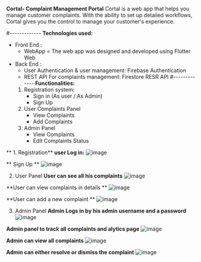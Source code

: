 **Cortal- Complaint Management Portal**
Cortal is a web app that helps you manage customer complaints. With the ability to set up detailed workflows, Cortal gives you the control to manage your customer's experience.

#-------------
**Technologies used:**
  - Front End :
      - WebApp = The web app was designed and developed using Flutter Web
  - Back End :
      - User Authentication & user management: Firebase Authentication 
      - REST API For complaints management: Firestore RESR API
 #-------------
 **Functionalities:**
    1. Registration system:
        - Sign in (As user / As Admin)
        - Sign Up
    2. User Complaints Panel
        - View Complaints
        - Add Complaints
    3. Admin Panel
        - View Complaints 
        - Edit Complaints Status
        
 ** 1. Registration**
  **user Log in:** 
 ![image](https://user-images.githubusercontent.com/32065167/129201245-d4be291b-5398-425c-8f3b-3d723c9bbc54.png)
 
**  Sign Up **
![image](https://user-images.githubusercontent.com/32065167/129201436-7c8d9152-0622-488f-8f0a-5e4a9bfba193.png)

  2. User Panel
  **User can see all his complaints**
  ![image](https://user-images.githubusercontent.com/32065167/129201773-09acd865-8d7c-4a8d-8fd8-81d7a0aaeb6d.png)
  
  **User can view complaints in details **
  ![image](https://user-images.githubusercontent.com/32065167/129202331-9af67e36-b79c-46e3-8098-b27bf5406a12.png)

  
  
  
  **User can add a new complaint **
![image](https://user-images.githubusercontent.com/32065167/129202191-b2ae2b1c-d267-4383-bdc3-c818ab285172.png)

  3. Admin Panel
**Admin Logs in by his admin username and a password**
![image](https://user-images.githubusercontent.com/32065167/129202438-2c7e7aff-bf1a-47d8-9c8a-33531d9d6f0b.png)

**Admin panel to track all complaints and alytics page**
![image](https://user-images.githubusercontent.com/32065167/129202622-cec98485-a165-44c4-9934-1efb3ed66cf4.png)


**Admin can view all complaints**
![image](https://user-images.githubusercontent.com/32065167/129202733-cad886b5-7ec5-4e41-93a1-2f4b29bec5d3.png)

**Admin can either resolve or dismiss the complaint**
![image](https://user-images.githubusercontent.com/32065167/129202835-ddd42b52-ca48-436f-a7ab-1623d5c4c38d.png)



 
